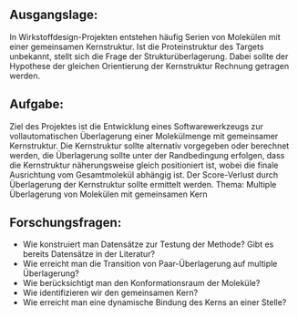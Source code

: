 ## Ausgangslage:
In Wirkstoffdesign-Projekten entstehen häufig Serien von Molekülen mit einer
gemeinsamen Kernstruktur. Ist die Proteinstruktur des Targets unbekannt, stellt
sich die Frage der Strukturüberlagerung. Dabei sollte der Hypothese der gleichen
Orientierung der Kernstruktur Rechnung getragen werden. 

## Aufgabe:

Ziel des Projektes ist die Entwicklung eines Softwarewerkzeugs zur
vollautomatischen Überlagerung einer Molekülmenge mit gemeinsamer Kernstruktur.
Die Kernstruktur sollte alternativ vorgegeben oder berechnet werden, die
Überlagerung sollte unter der Randbedingung erfolgen, dass die Kernstruktur
näherungsweise gleich positioniert ist, wobei die finale Ausrichtung vom
Gesamtmolekül abhängig ist. Der Score-Verlust durch Überlagerung der
Kernstruktur sollte ermittelt werden. Thema: Multiple Überlagerung von Molekülen
mit gemeinsamen Kern

## Forschungsfragen:
- Wie konstruiert man Datensätze zur Testung der Methode? Gibt es bereits Datensätze in der Literatur?
- Wie erreicht man die Transition von Paar-Überlagerung auf multiple Überlagerung?
- Wie berücksichtigt man den Konformationsraum der Moleküle?
- Wie identifizieren wir den gemeinsamen Kern?
- Wie erreicht man eine dynamische Bindung des Kerns an einer Stelle?
